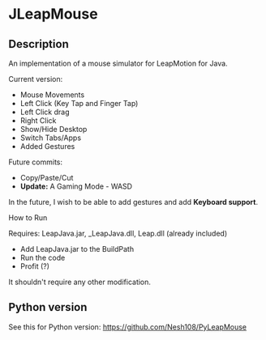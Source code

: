 JLeapMouse
=========
Description
-

An implementation of a mouse simulator for LeapMotion for Java.

Current version:

 - Mouse Movements
 - Left Click (Key Tap and Finger Tap)
 - Left Click drag
 - Right Click
 - Show/Hide Desktop
 - Switch Tabs/Apps
 - Added Gestures

Future commits:

 - Copy/Paste/Cut
 - **Update:** A Gaming Mode - WASD

In the future, I wish to be able to add gestures and add **Keyboard support**.

How to Run

Requires: LeapJava.jar, _LeapJava.dll, Leap.dll (already included)

 - Add LeapJava.jar to the BuildPath
 - Run the code
 - Profit (?)

It shouldn't require any other modification.

Python version
-

See this for Python version: https://github.com/Nesh108/PyLeapMouse

